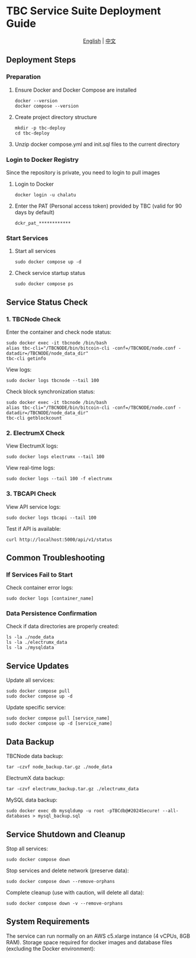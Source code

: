 # TBC Service Suite Deployment Guide

<div align="center">
  <a href="README.md">English</a> | <a href="README_zh.md">中文</a>
</div>

## Deployment Steps

### Preparation

1. Ensure Docker and Docker Compose are installed
   ```
   docker --version
   docker compose --version
   ```

2. Create project directory structure
   ```
   mkdir -p tbc-deploy
   cd tbc-deploy
   ```

3. Unzip docker compose.yml and init.sql files to the current directory

### Login to Docker Registry
Since the repository is private, you need to login to pull images
1. Login to Docker
   ```
   docker login -u chalatu
   ```
2. Enter the PAT (Personal access token) provided by TBC (valid for 90 days by default)
   ```
   dckr_pat_************
   ```


### Start Services

1. Start all services
   ```
   sudo docker compose up -d
   ```

2. Check service startup status
   ```
   sudo docker compose ps
   ```

## Service Status Check

### 1. TBCNode Check

Enter the container and check node status:
```
sudo docker exec -it tbcnode /bin/bash
alias tbc-cli="/TBCNODE/bin/bitcoin-cli -conf=/TBCNODE/node.conf -datadir=/TBCNODE/node_data_dir"
tbc-cli getinfo
```

View logs:
```
sudo docker logs tbcnode --tail 100
```

Check block synchronization status:
```
sudo docker exec -it tbcnode /bin/bash
alias tbc-cli="/TBCNODE/bin/bitcoin-cli -conf=/TBCNODE/node.conf -datadir=/TBCNODE/node_data_dir"
tbc-cli getblockcount
```


### 2. ElectrumX Check

View ElectrumX logs:
```
sudo docker logs electrumx --tail 100
```

View real-time logs:
```
sudo docker logs --tail 100 -f electrumx
```


### 3. TBCAPI Check

View API service logs:
```
sudo docker logs tbcapi --tail 100
```

Test if API is available:
```
curl http://localhost:5000/api/v1/status
```

## Common Troubleshooting

### If Services Fail to Start

Check container error logs:
```
sudo docker logs [container_name]
```


### Data Persistence Confirmation

Check if data directories are properly created:
```
ls -la ./node_data
ls -la ./electrumx_data
ls -la ./mysqldata
```

## Service Updates

Update all services:
```
sudo docker compose pull
sudo docker compose up -d
```

Update specific service:
```
sudo docker compose pull [service_name]
sudo docker compose up -d [service_name]
```

## Data Backup

TBCNode data backup:
```
tar -czvf node_backup.tar.gz ./node_data
```

ElectrumX data backup:
```
tar -czvf electrumx_backup.tar.gz ./electrumx_data
```

MySQL data backup:
```
sudo docker exec db mysqldump -u root -pTBCdb@#2024Secure! --all-databases > mysql_backup.sql
```

## Service Shutdown and Cleanup

Stop all services:
```
sudo docker compose down
```

Stop services and delete network (preserve data):
```
sudo docker compose down --remove-orphans
```

Complete cleanup (use with caution, will delete all data):
```
sudo docker compose down -v --remove-orphans
```

## System Requirements

The service can run normally on an AWS c5.xlarge instance (4 vCPUs, 8GB RAM).
Storage space required for docker images and database files (excluding the Docker environment):